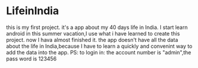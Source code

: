 # LifeinIndia
this is my first project.
it's a app about my 40 days life in India.
I start learn android in this summer vacation,I use what i have learned to create this project.
now I hava almost finished it.
  the app doesn't have all the data about the life in India,because I have to learn a quickly and convenint way to add the 
data into the app.
PS: to login in: the account number is "admin",the pass word is 123456

